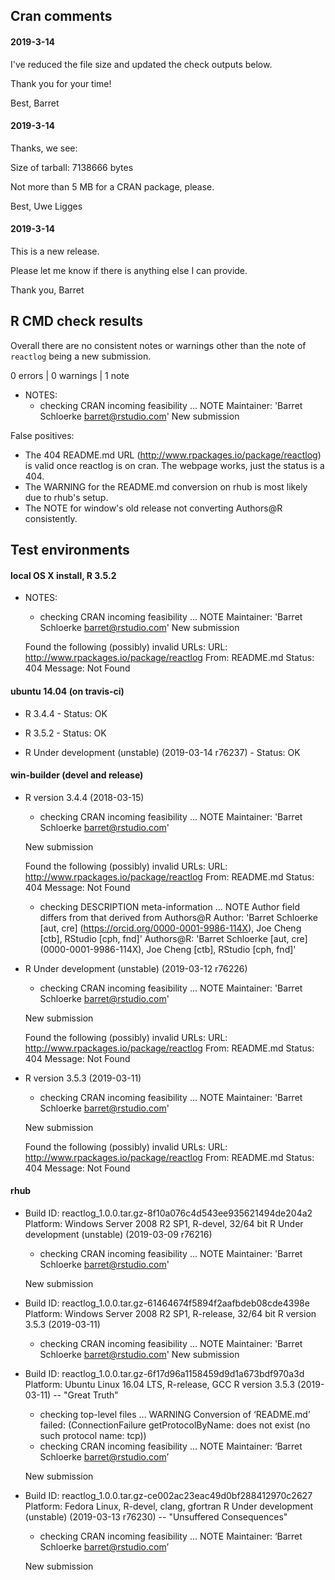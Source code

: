 ## Cran comments

#### 2019-3-14

I've reduced the file size and updated the check outputs below.

Thank you for your time!

Best,
Barret


#### 2019-3-14

Thanks, we see:

   Size of tarball: 7138666 bytes

Not more than 5 MB for a CRAN package, please.

Best,
Uwe Ligges


#### 2019-3-14

This is a new release.

Please let me know if there is anything else I can provide.

Thank you,
Barret


## R CMD check results

Overall there are no consistent notes or warnings other than the note of `reactlog` being a new submission.

0 errors | 0 warnings | 1 note

* NOTES:
  * checking CRAN incoming feasibility ... NOTE
    Maintainer: 'Barret Schloerke <barret@rstudio.com>'
    New submission


False positives:
* The 404 README.md URL (http://www.rpackages.io/package/reactlog) is valid once reactlog is on cran.  The webpage works, just the status is a 404.
* The WARNING for the README.md conversion on rhub is most likely due to rhub's setup.
* The NOTE for window's old release not converting Authors@R consistently.


## Test environments

#### local OS X install, R 3.5.2
* NOTES:
  * checking CRAN incoming feasibility ... NOTE
    Maintainer: 'Barret Schloerke <barret@rstudio.com>'
    New submission

  Found the following (possibly) invalid URLs:
    URL: http://www.rpackages.io/package/reactlog
      From: README.md
      Status: 404
      Message: Not Found
#### ubuntu 14.04 (on travis-ci)

* R 3.4.4 - Status: OK

* R 3.5.2 - Status: OK

* R Under development (unstable) (2019-03-14 r76237) - Status: OK


#### win-builder (devel and release)

* R version 3.4.4 (2018-03-15)
  * checking CRAN incoming feasibility ... NOTE
  Maintainer: 'Barret Schloerke <barret@rstudio.com>'

  New submission

  Found the following (possibly) invalid URLs:
    URL: http://www.rpackages.io/package/reactlog
      From: README.md
      Status: 404
      Message: Not Found
  * checking DESCRIPTION meta-information ... NOTE
  Author field differs from that derived from Authors@R
    Author:    'Barret Schloerke [aut, cre] (<https://orcid.org/0000-0001-9986-114X>), Joe Cheng [ctb], RStudio [cph, fnd]'
    Authors@R: 'Barret Schloerke [aut, cre] (0000-0001-9986-114X), Joe Cheng [ctb], RStudio [cph, fnd]'

* R Under development (unstable) (2019-03-12 r76226)
  * checking CRAN incoming feasibility ... NOTE
  Maintainer: 'Barret Schloerke <barret@rstudio.com>'

  New submission

  Found the following (possibly) invalid URLs:
    URL: http://www.rpackages.io/package/reactlog
      From: README.md
      Status: 404
      Message: Not Found

* R version 3.5.3 (2019-03-11)
  * checking CRAN incoming feasibility ... NOTE
  Maintainer: 'Barret Schloerke <barret@rstudio.com>'

  New submission

  Found the following (possibly) invalid URLs:
    URL: http://www.rpackages.io/package/reactlog
      From: README.md
      Status: 404
      Message: Not Found
#### rhub

* Build ID: reactlog_1.0.0.tar.gz-8f10a076c4d543ee935621494de204a2
  Platform: Windows Server 2008 R2 SP1, R-devel, 32/64 bit
  R Under development (unstable) (2019-03-09 r76216)
  * checking CRAN incoming feasibility ... NOTE
  Maintainer: 'Barret Schloerke <barret@rstudio.com>'

  New submission

* Build ID: reactlog_1.0.0.tar.gz-61464674f5894f2aafbdeb08cde4398e
  Platform: Windows Server 2008 R2 SP1, R-release, 32/64 bit
  R version 3.5.3 (2019-03-11)
  * checking CRAN incoming feasibility ... NOTE
  Maintainer: 'Barret Schloerke <barret@rstudio.com>'
  New submission

* Build ID:   reactlog_1.0.0.tar.gz-6f17d96a1158459d9d1a673bdf970a3d
  Platform:   Ubuntu Linux 16.04 LTS, R-release, GCC
  R version 3.5.3 (2019-03-11) -- "Great Truth"
  * checking top-level files ... WARNING
  Conversion of ‘README.md’ failed:
  (ConnectionFailure getProtocolByName: does not exist (no such protocol name: tcp))
  * checking CRAN incoming feasibility ... NOTE
  Maintainer: ‘Barret Schloerke <barret@rstudio.com>’

  New submission

* Build ID:   reactlog_1.0.0.tar.gz-ce002ac23eac49d0bf288412970c2627
  Platform:   Fedora Linux, R-devel, clang, gfortran
  R Under development (unstable) (2019-03-13 r76230) -- "Unsuffered Consequences"
  * checking CRAN incoming feasibility ... NOTE
  Maintainer: ‘Barret Schloerke <barret@rstudio.com>’

  New submission
